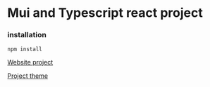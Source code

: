 # Mui and Typescript react project

### installation

```
npm install
```

[Website project](https://fabulous-eclair-3309d0.netlify.app)

[Project theme ](<https://www.figma.com/file/TNUU39bIJx9RQOl4w0kSu0/CRAPPO---Free-Cryptocurrency-Website-(Community)?node-id=0%3A1>)
